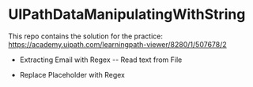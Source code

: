 # UIPathDataManipulatingWithString

This repo contains the solution for the practice: https://academy.uipath.com/learningpath-viewer/8280/1/507678/2 

- Extracting Email with Regex
	-- Read text from File
	
- Replace Placeholder with Regex
